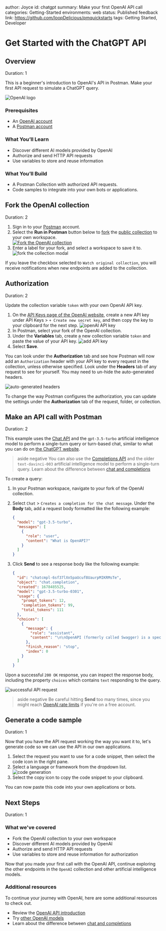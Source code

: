author: Joyce
id: chatgpt
summary: Make your first OpenAI API call
categories: Getting-Started
environments: web
status: Published
feedback link: https://github.com/loopDelicious/pmquickstarts
tags: Getting Started, Developer

# Get Started with the ChatGPT API

<!-- ------------------------ -->

## Overview

Duration: 1

This is a beginner's introduction to OpenAI's API in Postman. Make your first API request to simulate a ChatGPT query.

![OpenAI logo](assets/logo.png)

### Prerequisites

- An [OpenAI account](https://platform.openai.com/)
- A [Postman account](https://identity.getpostman.com/signup)

### What You’ll Learn

- Discover different AI models provided by OpenAI
- Authorize and send HTTP API requests
- Use variables to store and reuse information

### What You’ll Build

- A Postman Collection with authorized API requests.
- Code samples to integrate into your own bots or applications.

<!-- ------------------------ -->

## Fork the OpenAI collection

Duration: 2

1. Sign in to your [Postman](https://www.postman.com/) account.
1. Select the **Run in Postman** button below to [fork](https://learning.postman.com/docs/collaborating-in-postman/using-version-control/forking-entities/#creating-a-fork) the [public collection](https://www.postman.com/devrel/workspace/openai/collection/13183464-90abb798-cb85-43cb-ba3a-ae7941e968da?ctx=documentation) to your own workspace.
   <br/>
   [![Fork the OpenAI collection](_shared_assets/button.svg)](https://god.gw.postman.com/run-collection/13183464-90abb798-cb85-43cb-ba3a-ae7941e968da?action=collection%2Ffork&collection-url=entityId%3D13183464-90abb798-cb85-43cb-ba3a-ae7941e968da%26entityType%3Dcollection%26workspaceId%3D6f729c41-9538-4a0f-a4e0-8a02d92d1e73)
   <br/>
1. Enter a label for your fork, and select a workspace to save it to.
   ![fork the collection modal](assets/fork.png)

If you leave the checkbox selected to `Watch original collection`, you will receive notifications when new endpoints are added to the collection.

   <!-- ------------------------ -->

## Authorization

Duration: 2

Update the collection variable `token` with your own OpenAI API key.

1. On the [API Keys page of the OpenAI website](https://platform.openai.com/account/api-keys), create a new API key under API Keys > `+ Create new secret key`, and then copy the key to your clipboard for the next step.
   ![openAI API key](assets/openAI_key.png)
1. In Postman, select your fork of the OpenAI collection.
1. Under the **Variables** tab, create a new collection variable `token` and paste the value of your API key.
   ![add API key](assets/variable.png)
1. Select **Save**.

You can look under the **Authorization** tab and see how Postman will now add an `Authorization` header with your API key to every request in the collection, unless otherwise specified. Look under the **Headers** tab of any request to see for yourself. You may need to un-hide the auto-generated headers.

![auto-generated headers](assets/header.png)

To change the way Postman configures the authorization, you can update the settings under the **Authorization** tab of the request, folder, or collection.

<!-- ------------------------ -->

## Make an API call with Postman

Duration: 2

This example uses the [Chat API](https://platform.openai.com/docs/api-reference/chat) and the `gpt-3.5-turbo` artificial intelligence model to perform a single-turn query or turn-based chat, similar to what you can do on [the ChatGPT website](https://chat.openai.com/).

> aside negative
> You can also use the [Completions API](https://platform.openai.com/docs/api-reference/completions) and the older `text-davinci-003` artificial intelligence model to perform a single-turn query. Learn about the difference between [chat and completions](https://platform.openai.com/docs/guides/chat/chat-vs-completions)

To create a query:

1. In your Postman workspace, navigate to your fork of the OpenAI collection.
1. Select `Chat` > `Creates a completion for the chat message`. Under the **Body** tab, add a request body formatted like the following example:

   ```json
   {
     "model": "gpt-3.5-turbo",
     "messages": [
       {
         "role": "user",
         "content": "What is OpenAPI?"
       }
     ]
   }
   ```

1. Click **Send** to see a response body like the following example:

   ```json
   {
     "id": "chatcmpl-6sf37lXn5paUcuf8UaurpMIKRMsTe",
     "object": "chat.completion",
     "created": 1678485525,
     "model": "gpt-3.5-turbo-0301",
     "usage": {
       "prompt_tokens": 12,
       "completion_tokens": 99,
       "total_tokens": 111
     },
     "choices": [
       {
         "message": {
           "role": "assistant",
           "content": "\n\nOpenAPI (formerly called Swagger) is a specification for building APIs (Application Programming Interfaces). It describes the operations and parameters that an API can accept, as well as the data structures that are returned from API calls. The specification supports both JSON and YAML formats and provides a standard format for describing RESTful APIs. By using OpenAPI, developers can describe their APIs in a consistent, machine-readable format that can be easily consumed by API documentation tools, code generators, and other programming tools."
         },
         "finish_reason": "stop",
         "index": 0
       }
     ]
   }
   ```

Upon a successful `200 OK` response, you can inspect the response body, including the property `choices` which contains `text` responding to the query.

![successful API request](assets/success.png)

> aside negative
> Be careful hitting **Send** too many times, since you might reach [OpenAI rate limits](https://platform.openai.com/docs/guides/rate-limits) if you're on a free account.

<!-- ------------------------ -->

## Generate a code sample

Duration: 1

Now that you have the API request working the way you want it to, let's generate code so we can use the API in our own applications.

1. Select the request you want to use for a code snippet, then select the code icon in the right pane.
1. Select a language or framework from the dropdown list.
   ![code generation](assets/codegen.png)
1. Select the copy icon to copy the code snippet to your clipboard.

You can now paste this code into your own applications or bots.

<!-- ------------------------ -->

## Next Steps

Duration: 1

### What we've covered

- Fork the OpenAI collection to your own workspace
- Discover different AI models provided by OpenAI
- Authorize and send HTTP API requests
- Use variables to store and reuse information for authorization

Now that you made your first call with the OpenAI API, continue exploring the other endpoints in the `OpenAI` collection and other artificial intelligence models.

### Additional resources

To continue your journey with OpenAI, here are some additional resources to check out.

- Review the [OpenAI API introduction](https://platform.openai.com/docs/introduction/overview)
- Try [other OpenAI models](https://platform.openai.com/docs/models)
- Learn about the difference between [chat and completions](https://platform.openai.com/docs/guides/chat/chat-vs-completions)
